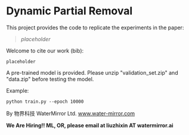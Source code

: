 # Dynamic Partial Removal

This project provides the code to replicate the experiments in the paper:

> <cite> placeholder </cite>

Welcome to cite our work (bib):

``` 
placeholder
```

A pre-trained model is provided. Please unzip "validation_set.zip" and "data.zip" before testing the model.

Example:
```
python train.py --epoch 10000
```
By 物界科技 WaterMirror Ltd. www.water-mirror.com

**We Are Hiring!! ML, OR, please email at liuzhixin AT watermirror.ai**
